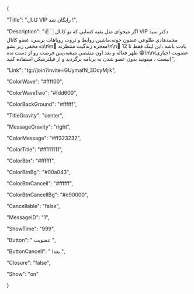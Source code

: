 {

"Title": "کانال VIP رایگان شد !",

"Description": "✌️🏻 اگر میخوای مثل بقیه کسایی که تو کانال VIP دکتر سید محمدهادی طلوعی عضون خونه،ماشین،روابط و ثروت رویاهات برسی، عضو کانال مخفی زیر بشو 💵\n\n💎 معجزه زندگیت منتظرته\n\n🧨 یادت باشه ،این لینک فقط تا 12 ظهر فعاله و بعد اون منقضی میشه،پس فرصت رو از دست نده 😁\n\n(عضویت اجباری نیست ، میتونید بدون عضو شدن به برنامه برگردید و از فیلترشکن استفاده کنید)",

"Link": "tg://join?invite=GUymafN_3DcyMjlk",

"ColorWave": "#ffff00",

"ColorWaveTwo": "#fdd600",

"ColorBackGround": "#ffffff",

"TitleGravity": "center",

"MessageGravity": "right",

"ColorMessage": "#ff323232",

"ColorTitle": "#ff111111",

"ColorBtn": "#ffffff",

"ColorBtnBg": "#00a043",

"ColorBtnCancell": "#ffffff",

"ColorBtnCancellBg": "#e90000",

"Cancellable": "false",

"MessageID": "1",

"ShowTime": "999",

"Button": "  عضویت  ",

"ButtonCancell": " بعدا ",

"Closure": "false",

"Show": "on"

}
